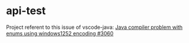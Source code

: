 # api-test

Project referent to this issue of vscode-java:
[Java compiler problem with enums using windows1252 encoding #3060](https://github.com/redhat-developer/vscode-java/issues/3060)

